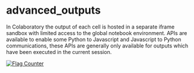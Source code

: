 # advanced_outputs
In Colaboratory the output of each cell is hosted in a separate iframe sandbox with limited access to the global notebook environment. APIs are available to enable some Python to Javascript and Javascript to Python communications, these APIs are generally only available for outputs which have been executed in the current session.



<a href="https://info.flagcounter.com/ZmUY"><img src="https://s01.flagcounter.com/count2/ZmUY/bg_FFFFFF/txt_000000/border_CCCCCC/columns_6/maxflags_12/viewers_0/labels_0/pageviews_0/flags_0/percent_0/" alt="Flag Counter" border="0"></a>
